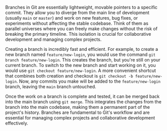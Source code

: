 Branches in Git are essentially lightweight, movable pointers to a specific commit. They allow you to diverge from the main line of development (usually `main` or `master`) and work on new features, bug fixes, or experiments without affecting the stable codebase. Think of them as parallel universes where you can freely make changes without the risk of breaking the primary timeline. This isolation is crucial for collaborative development and managing complex projects.

Creating a branch is incredibly fast and efficient. For example, to create a new branch named `feature/new-login`, you would use the command `git branch feature/new-login`. This creates the branch, but you're still on your current branch. To switch to the new branch and start working on it, you would use `git checkout feature/new-login`. A more convenient shortcut that combines both creation and checkout is `git checkout -b feature/new-login`. Now, any commits you make will be added to the `feature/new-login` branch, leaving the `main` branch untouched.

Once the work on a branch is complete and tested, it can be merged back into the main branch using `git merge`. This integrates the changes from the branch into the main codebase, making them a permanent part of the project's history. Branches are fundamental to Git's workflow and are essential for managing complex projects and collaborative development effectively.